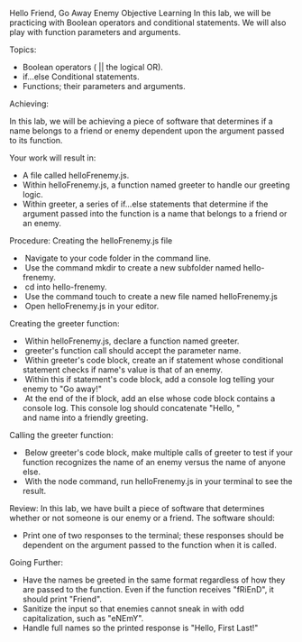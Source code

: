 Hello Friend, Go Away Enemy
Objective
Learning
In this lab, we will be practicing with Boolean operators and conditional statements. We will also play with function parameters and arguments.

Topics:

* Boolean operators ( || the logical OR).
* if...else Conditional statements.
* Functions; their parameters and arguments.

Achieving:

In this lab, we will be achieving a piece of software that determines if a name belongs to a friend or enemy dependent upon the argument passed to its function.

Your work will result in:
* A file called helloFrenemy.js.
* Within helloFrenemy.js, a function named greeter to handle our greeting logic.
* Within greeter, a series of if...else statements that determine if the argument passed into the function is a name that belongs to a friend or an enemy.

Procedure:
Creating the helloFrenemy.js file
*  Navigate to your code folder in the command line.
*  Use the command mkdir to create a new subfolder named hello-frenemy.
*  cd into hello-frenemy.
*  Use the command touch to create a new file named helloFrenemy.js
*  Open helloFrenemy.js in your editor.

Creating the greeter function:
*  Within helloFrenemy.js, declare a function named greeter.
*  greeter's function call should accept the parameter name.
*  Within greeter's code block, create an if statement whose conditional statement checks if name's value is that of an enemy.
*  Within this if statement's code block, add a console log telling your enemy to "Go away!"
*  At the end of the if block, add an else whose code block contains a console log. This console log should concatenate "Hello, " and name into a friendly greeting.

Calling the greeter function:
*  Below greeter's code block, make multiple calls of greeter to test if your function recognizes the name of an enemy versus the name of anyone else.
*  With the node command, run helloFrenemy.js in your terminal to see the result.

Review:
In this lab, we have built a piece of software that determines whether or not someone is our enemy or a friend. The software should:
* Print one of two responses to the terminal; these responses should be dependent on the argument passed to the function when it is called.

Going Further:
* Have the names be greeted in the same format regardless of how they are passed to the function. Even if the function receives "fRiEnD", it should print "Friend".
* Sanitize the input so that enemies cannot sneak in with odd capitalization, such as "eNEmY".
* Handle full names so the printed response is "Hello, First Last!"
